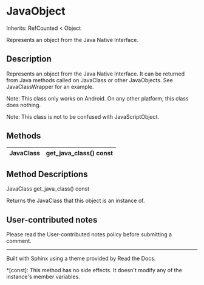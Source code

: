 # JavaObject

Inherits: RefCounted < Object

Represents an object from the Java Native Interface.

## Description

Represents an object from the Java Native Interface. It can be returned from
Java methods called on JavaClass or other JavaObjects. See JavaClassWrapper
for an example.

Note: This class only works on Android. On any other platform, this class does
nothing.

Note: This class is not to be confused with JavaScriptObject.

## Methods

JavaClass | get_java_class() const  
---|---  
  
## Method Descriptions

JavaClass get_java_class() const

Returns the JavaClass that this object is an instance of.

## User-contributed notes

Please read the User-contributed notes policy before submitting a comment.

* * *

Built with Sphinx using a theme provided by Read the Docs.

  *[const]: This method has no side effects. It doesn't modify any of the instance's member variables.


